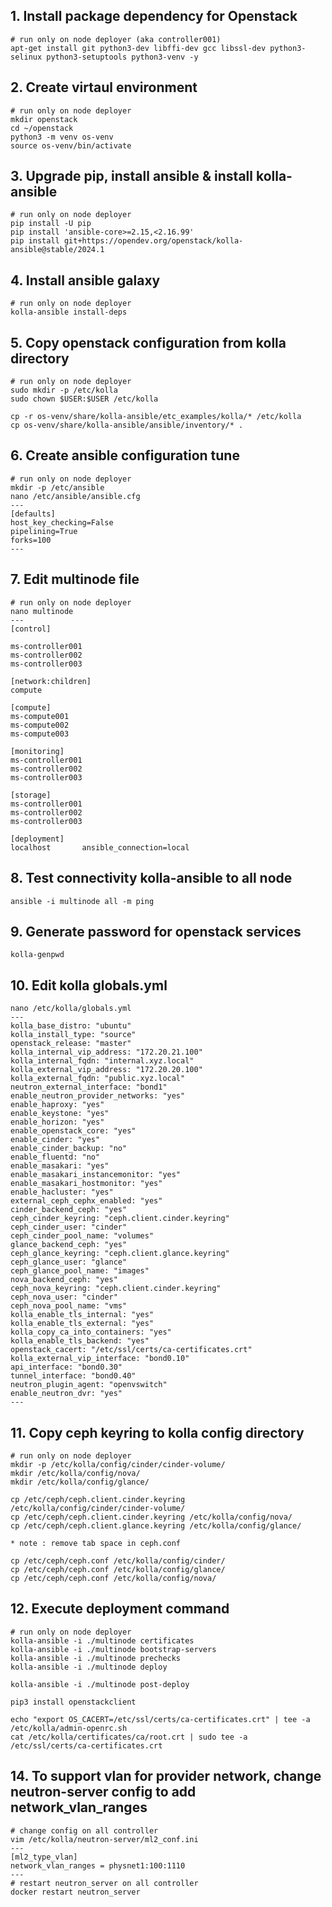 ## 1. Install package dependency for Openstack
```
# run only on node deployer (aka controller001)
apt-get install git python3-dev libffi-dev gcc libssl-dev python3-selinux python3-setuptools python3-venv -y
```

## 2. Create virtaul environment
```
# run only on node deployer
mkdir openstack
cd ~/openstack
python3 -m venv os-venv
source os-venv/bin/activate
```

## 3. Upgrade pip, install ansible & install kolla-ansible
```
# run only on node deployer
pip install -U pip
pip install 'ansible-core>=2.15,<2.16.99'
pip install git+https://opendev.org/openstack/kolla-ansible@stable/2024.1
```

## 4. Install ansible galaxy 
```
# run only on node deployer
kolla-ansible install-deps
```
## 5. Copy openstack configuration from kolla directory
```
# run only on node deployer
sudo mkdir -p /etc/kolla
sudo chown $USER:$USER /etc/kolla

cp -r os-venv/share/kolla-ansible/etc_examples/kolla/* /etc/kolla
cp os-venv/share/kolla-ansible/ansible/inventory/* .
```

## 6. Create ansible configuration tune
```
# run only on node deployer
mkdir -p /etc/ansible
nano /etc/ansible/ansible.cfg
---
[defaults]
host_key_checking=False
pipelining=True
forks=100
---
```

## 7. Edit multinode file 
```
# run only on node deployer
nano multinode
---
[control]

ms-controller001
ms-controller002
ms-controller003

[network:children]
compute

[compute]
ms-compute001
ms-compute002
ms-compute003

[monitoring]
ms-controller001
ms-controller002
ms-controller003

[storage]
ms-controller001
ms-controller002
ms-controller003

[deployment]
localhost       ansible_connection=local
```

## 8. Test connectivity kolla-ansible to all node
```
ansible -i multinode all -m ping
```

## 9. Generate password for openstack services
```
kolla-genpwd
```

## 10. Edit kolla globals.yml
```
nano /etc/kolla/globals.yml
---
kolla_base_distro: "ubuntu"
kolla_install_type: "source"
openstack_release: "master"
kolla_internal_vip_address: "172.20.21.100"
kolla_internal_fqdn: "internal.xyz.local"
kolla_external_vip_address: "172.20.20.100"
kolla_external_fqdn: "public.xyz.local"
neutron_external_interface: "bond1"
enable_neutron_provider_networks: "yes"
enable_haproxy: "yes"
enable_keystone: "yes"
enable_horizon: "yes"
enable_openstack_core: "yes"
enable_cinder: "yes"
enable_cinder_backup: "no"
enable_fluentd: "no"
enable_masakari: "yes"
enable_masakari_instancemonitor: "yes"
enable_masakari_hostmonitor: "yes"
enable_hacluster: "yes"
external_ceph_cephx_enabled: "yes"
cinder_backend_ceph: "yes"
ceph_cinder_keyring: "ceph.client.cinder.keyring"
ceph_cinder_user: "cinder"
ceph_cinder_pool_name: "volumes"
glance_backend_ceph: "yes"
ceph_glance_keyring: "ceph.client.glance.keyring"
ceph_glance_user: "glance"
ceph_glance_pool_name: "images"
nova_backend_ceph: "yes"
ceph_nova_keyring: "ceph.client.cinder.keyring"
ceph_nova_user: "cinder"
ceph_nova_pool_name: "vms"
kolla_enable_tls_internal: "yes"
kolla_enable_tls_external: "yes"
kolla_copy_ca_into_containers: "yes"
kolla_enable_tls_backend: "yes"
openstack_cacert: "/etc/ssl/certs/ca-certificates.crt"
kolla_external_vip_interface: "bond0.10"
api_interface: "bond0.30"
tunnel_interface: "bond0.40"
neutron_plugin_agent: "openvswitch"
enable_neutron_dvr: "yes"
---
```

## 11. Copy ceph keyring to kolla config directory
```
# run only on node deployer
mkdir -p /etc/kolla/config/cinder/cinder-volume/
mkdir /etc/kolla/config/nova/
mkdir /etc/kolla/config/glance/

cp /etc/ceph/ceph.client.cinder.keyring /etc/kolla/config/cinder/cinder-volume/
cp /etc/ceph/ceph.client.cinder.keyring /etc/kolla/config/nova/
cp /etc/ceph/ceph.client.glance.keyring /etc/kolla/config/glance/

* note : remove tab space in ceph.conf 

cp /etc/ceph/ceph.conf /etc/kolla/config/cinder/
cp /etc/ceph/ceph.conf /etc/kolla/config/glance/
cp /etc/ceph/ceph.conf /etc/kolla/config/nova/
```

## 12. Execute deployment command 
```
# run only on node deployer
kolla-ansible -i ./multinode certificates
kolla-ansible -i ./multinode bootstrap-servers
kolla-ansible -i ./multinode prechecks
kolla-ansible -i ./multinode deploy

kolla-ansible -i ./multinode post-deploy

pip3 install openstackclient

echo "export OS_CACERT=/etc/ssl/certs/ca-certificates.crt" | tee -a /etc/kolla/admin-openrc.sh
cat /etc/kolla/certificates/ca/root.crt | sudo tee -a /etc/ssl/certs/ca-certificates.crt
```

## 14. To support vlan for provider network, change neutron-server config to add network_vlan_ranges
```
# change config on all controller
vim /etc/kolla/neutron-server/ml2_conf.ini
---
[ml2_type_vlan]
network_vlan_ranges = physnet1:100:1110
---
# restart neutron_server on all controller
docker restart neutron_server
```


